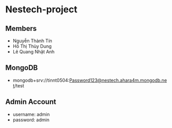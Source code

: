 # Nestech-project
## Members
- Nguyễn Thành Tín
- Hồ Thị Thùy Dung
- Lê Quang Nhật Anh
## MongoDB
- mongodb+srv://tinnt0504:Password123@nestech.ahara4m.mongodb.net/test
## Admin Account
- username: admin
- password: admin
